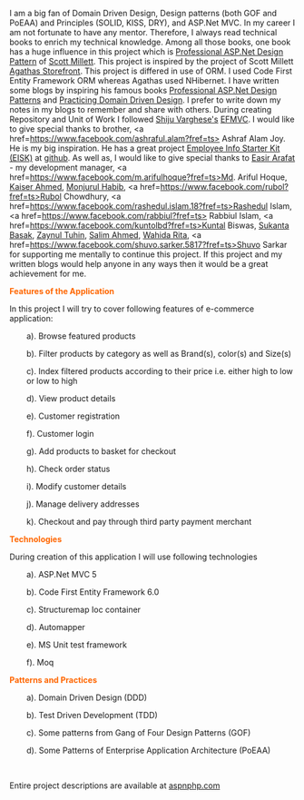I am a big fan of Domain Driven Design, Design patterns (both GOF and PoEAA) and Principles (SOLID, KISS, DRY), and ASP.Net MVC. In my career I am not fortunate to have any mentor. Therefore, I always read technical books to enrich my technical knowledge. Among all those books, one book has a huge influence in this project which is <a href=http://www.amazon.com/Professional-ASP-NET-Design-Patterns-Millett/dp/0470292784> Professional ASP.Net Design Pattern</a> of <a href=https://uk.linkedin.com/in/scottmillett> Scott Millett</a>. This project is inspired by the project of Scott Millett <a href=https://github.com/elbandit/Asp-Net-Design-Patterns>Agathas Storefront</a>. This project is differed in use of ORM. I used Code First Entity Framework ORM whereas Agathas used NHibernet. I have written some blogs by inspiring his famous books <a href=http://www.amazon.com/Professional-ASP-NET-Design-Patterns-Millett/dp/0470292784>Professional ASP.Net Design Patterns</a> and <a href=http://www.amazon.com/Patterns-Principles-Practices-Domain-Driven-Design/dp/1118714709>  Practicing Domain Driven Design</a>. I prefer to write down my notes in my blogs to remember and share with others. During creating Repository and Unit of Work I followed <a href=http://weblogs.asp.net/shijuvarghese/developing-web-apps-using-asp-net-mvc-3-razor-and-ef-code-first-part-1> Shiju Varghese's</a> <a href=https://github.com/shijuvar/EFMVC.Azure> EFMVC</a>. I would like to give special thanks to brother, <a href=https://www.facebook.com/ashraful.alam?fref=ts> Ashraf Alam Joy</a>. He is my big inspiration. He has a great project <a href="https://code.msdn.microsoft.com/Employee-Info-Starter-Kit-2d386ba7">Employee Info Starter Kit (EISK)</a> at <a href=https://github.com/joycsc/eisk>github</a>. As well as, I would like to give special thanks to <a href="https://www.facebook.com/easir1?fref=ts"> Easir Arafat</a> - my development manager, <a href=https://www.facebook.com/m.arifulhoque?fref=ts>Md. Ariful Hoque</a>, <a href="https://www.facebook.com/mdkaiserahmed?fref=ts">Kaiser Ahmed</a>, 
<a href="https://www.facebook.com/monjurul.habib?fref=ts">Monjurul Habib</a>,
<a href=https://www.facebook.com/rubol?fref=ts>Rubol Chowdhury</a>, <a href=https://www.facebook.com/rashedul.islam.18?fref=ts>Rashedul Islam</a>,<a href=https://www.facebook.com/rabbiul?fref=ts> Rabbiul Islam</a>, <a href=https://www.facebook.com/kuntolbd?fref=ts>Kuntal Biswas</a>, 
<a href="https://www.facebook.com/sukantabasak?fref=ts">Sukanta Basak</a>, <a href= "https://www.facebook.com/md.zaynul.abadin?fref=ts">Zaynul Tuhin</a>, <a href="#">Salim Ahmed</a>, <a href="https://www.facebook.com/wahida.rita?fref=ts">Wahida Rita</a>,
<a href=https://www.facebook.com/shuvo.sarker.5817?fref=ts>Shuvo Sarkar</a> for supporting me mentally to continue this project. If this project and my written blogs would help anyone in any ways then it would be a great achievement for me.

<span style="color: #ff6600;"><strong>Features of the Application</strong></span>

In this project I will try to cover following features of e-commerce application:
<p style="padding-left: 30px;">a). Browse featured products</p>
<p style="padding-left: 30px;">b). Filter products by category as well as Brand(s), color(s) and Size(s)</p>
<p style="padding-left: 30px;">c). Index filtered products according to their price i.e. either high to low or low to high</p>
<p style="padding-left: 30px;">d). View product details</p>
<p style="padding-left: 30px;">e). Customer registration</p>
<p style="padding-left: 30px;">f). Customer login</p>
<p style="padding-left: 30px;">g). Add products to basket for checkout</p>
<p style="padding-left: 30px;">h). Check order status</p>
<p style="padding-left: 30px;">i). Modify customer details</p>
<p style="padding-left: 30px;">j). Manage delivery addresses</p>
<p style="padding-left: 30px;">k). Checkout and pay through third party payment merchant</p>
<span style="color: #ff6600;"><strong>Technologies</strong></span>

During creation of this application I will use following technologies
<p style="padding-left: 30px;">a). ASP.Net MVC 5</p>
<p style="padding-left: 30px;">b). Code First Entity Framework 6.0</p>
<p style="padding-left: 30px;">c). Structuremap Ioc container</p>
<p style="padding-left: 30px;">d). Automapper</p>
<p style="padding-left: 30px;">e). MS Unit test framework</p>
<p style="padding-left: 30px;">f). Moq</p>
<span style="color: #ff6600;"><strong>Patterns and Practices</strong></span>
<p style="padding-left: 30px;">a). Domain Driven Design (DDD)</p>
<p style="padding-left: 30px;">b). Test Driven Development (TDD)</p>
<p style="padding-left: 30px;">c). Some patterns from Gang of Four Design Patterns (GOF)</p>
<p style="padding-left: 30px;">d). Some Patterns of Enterprise Application Architecture (PoEAA)</p>
&nbsp;


Entire project descriptions are available at <a href=http://www.aspnphp.com/category/asp-net-mvc/shopping-cart-application-in-asp-net-mvc/>aspnphp.com</a>
